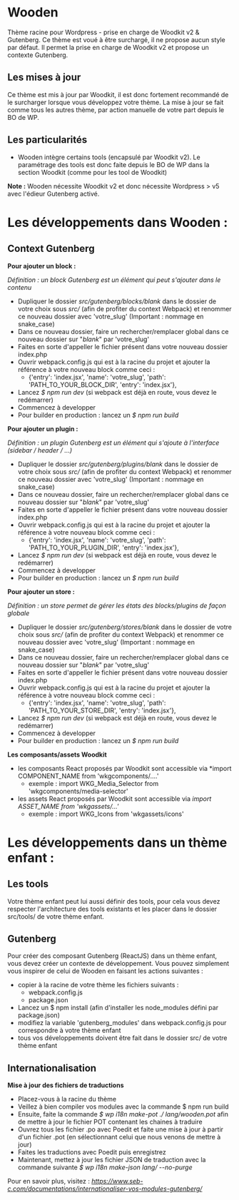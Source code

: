 # Wooden

Thème racine pour Wordpress - prise en charge de Woodkit v2 & Gutenberg.
Ce thème est voué à être surchargé, il ne propose aucun style par défaut. Il permet la prise en charge de Woodkit v2 et propose un contexte Gutenberg.

## Les mises à jour

Ce thème est mis à jour par Woodkit, il est donc fortement recommandé de le surcharger lorsque vous développez votre thème.
La mise à jour se fait comme tous les autres thème, par action manuelle de votre part depuis le BO de WP.

## Les particularités

* Wooden intègre certains tools (encapsulé par Woodkit v2). Le paramétrage des tools est donc faite depuis le BO de WP dans la section Woodkit (comme pour les tool de Woodkit)

**Note :** Wooden nécessite Woodkit v2 et donc nécessite Wordpress > v5 avec l'édieur Gutenberg activé.


# Les développements dans Wooden :

## Context Gutenberg

**Pour ajouter un block :**

*Définition : un block Gutenberg est un élément qui peut s'ajouter dans le contenu*

* Dupliquer le dossier *src/gutenberg/blocks/_blank_* dans le dossier de votre choix sous *src/* (afin de profiter du context Webpack) et renommer ce nouveau dossier avec 'votre_slug' (Important : nommage en snake_case)
* Dans ce nouveau dossier, faire un rechercher/remplacer global dans ce nouveau dossier sur "_blank_" par 'votre_slug'
* Faites en sorte d'appeller le fichier présent dans votre nouveau dossier index.php
* Ouvrir webpack.config.js qui est à la racine du projet et ajouter la référence à votre nouveau block comme ceci :
  * {'entry': 'index.jsx', 'name': 'votre_slug', 'path': 'PATH_TO_YOUR_BLOCK_DIR', 'entry': 'index.jsx'},
* Lancez *$ npm run dev* (si webpack est déjà en route, vous devez le redémarrer)
* Commencez à developper
* Pour builder en production : lancez un *$ npm run build*

**Pour ajouter un plugin :**

*Définition : un plugin Gutenberg est un élément qui s'ajoute à l'interface (sidebar / header / ...)*

* Dupliquer le dossier *src/gutenberg/plugins/_blank_* dans le dossier de votre choix sous *src/* (afin de profiter du context Webpack) et renommer ce nouveau dossier avec 'votre_slug' (Important : nommage en snake_case)
* Dans ce nouveau dossier, faire un rechercher/remplacer global dans ce nouveau dossier sur "_blank_" par 'votre_slug'
* Faites en sorte d'appeller le fichier présent dans votre nouveau dossier index.php
* Ouvrir webpack.config.js qui est à la racine du projet et ajouter la référence à votre nouveau block comme ceci :
  * {'entry': 'index.jsx', 'name': 'votre_slug', 'path': 'PATH_TO_YOUR_PLUGIN_DIR', 'entry': 'index.jsx'},
* Lancez *$ npm run dev* (si webpack est déjà en route, vous devez le redémarrer)
* Commencez à developper
* Pour builder en production : lancez un *$ npm run build*

**Pour ajouter un store :**

*Définition : un store permet de gérer les états des blocks/plugins de façon globale*

* Dupliquer le dossier *src/gutenberg/stores/_blank_* dans le dossier de votre choix sous *src/* (afin de profiter du context Webpack) et renommer ce nouveau dossier avec 'votre_slug' (Important : nommage en snake_case)
* Dans ce nouveau dossier, faire un rechercher/remplacer global dans ce nouveau dossier sur "_blank_" par 'votre_slug'
* Faites en sorte d'appeller le fichier présent dans votre nouveau dossier index.php
* Ouvrir webpack.config.js qui est à la racine du projet et ajouter la référence à votre nouveau block comme ceci :
  * {'entry': 'index.jsx', 'name': 'votre_slug', 'path': 'PATH_TO_YOUR_STORE_DIR', 'entry': 'index.jsx'},
* Lancez *$ npm run dev* (si webpack est déjà en route, vous devez le redémarrer)
* Commencez à developper
* Pour builder en production : lancez un *$ npm run build*

**Les composants/assets Woodkit**

* les composants React proposés par Woodkit sont accessible via *import COMPONENT_NAME from 'wkgcomponents/....'
  * exemple : import WKG_Media_Selector from 'wkgcomponents/media-selector'
* les assets React proposés par Woodkit sont accessible via *import ASSET_NAME  from 'wkgassets/...'*
  * exemple : import WKG_Icons from 'wkgassets/icons'


# Les développements dans un thème enfant :

## Les tools

Votre thème enfant peut lui aussi définir des tools, pour cela vous devez respecter l'architecture des tools existants et les placer dans le dossier src/tools/ de votre thème enfant.

## Gutenberg

Pour créer des composant Gutenberg (ReactJS) dans un thème enfant, vous devez créer un contexte de développement. Vous pouvez simplement vous inspirer de celui de Wooden en faisant les actions suivantes :
* copier à la racine de votre thème les fichiers suivants :
  * webpack.config.js
  * package.json
* Lancez un $ npm install (afin d'installer les node_modules défini par package.json)
* modifiez la variable 'gutenberg_modules' dans webpack.config.js pour correspondre à votre thème enfant
* tous vos développements doivent être fait dans le dossier src/ de votre thème enfant

## Internationalisation

**Mise à jour des fichiers de traductions**

* Placez-vous à la racine du thème
* Veillez à bien compiler vos modules avec la commande $ npm run build
* Ensuite, faite la commande *$ wp i18n make-pot ./ lang/wooden.pot* afin de mettre à jour le fichier POT contenant les chaines à traduire
* Ouvrez tous les fichier .po avec Poedit et faite une mise à jour à partir d'un fichier .pot (en sélectionnant celui que nous venons de mettre à jour)
* Faites les traductions avec Poedit puis enregistrez
* Maintenant, mettez à jour les fichier JSON de traduction avec la commande suivante *$ wp i18n make-json lang/ --no-purge*

Pour en savoir plus, visitez : *https://www.seb-c.com/documentations/internationaliser-vos-modules-gutenberg/*

